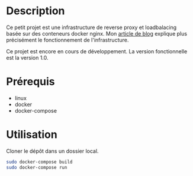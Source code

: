 # Description
Ce petit projet est une infrastructure de reverse proxy et loadbalacing basée sur des conteneurs docker nginx. Mon [article de blog](https://foxblog.fr/repartition-de-charge-a-laide-de-nginx-et-docker/) explique plus précisément le fonctionnement de l'infrastructure. 

Ce projet est encore en cours de développement. La version fonctionnelle est la version 1.0. 

# Prérequis

- linux
- docker
- docker-compose

# Utilisation

Cloner le dépôt dans un dossier local. 

```bash
sudo docker-compose build
sudo docker-compose run
```
